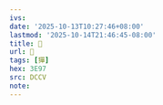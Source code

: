 ```yaml
---
ivs:
date: '2025-10-13T10:27:46+08:00'
lastmod: '2025-10-14T21:46:45-08:00'
title: 􄜿
url: 􄜿
tags: [㺗]
hex: 3E97
src: DCCV
note:
---
```

